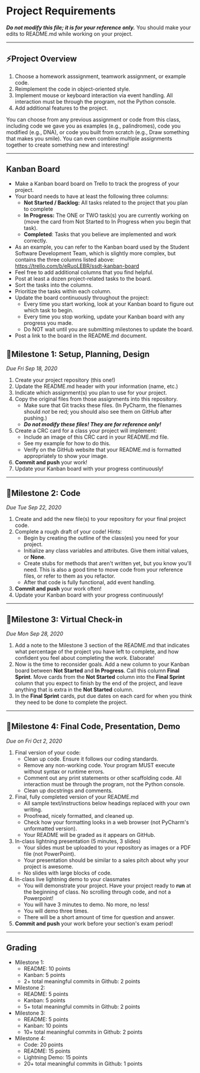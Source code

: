 # Project Requirements
**_Do not modify this file; it is for your reference only._** 
You should make your edits to README.md while working on your project.

---

## ⚡️Project Overview

1. Choose a homework asssignment, teamwork assignment, or example code.
2. Reimplement the code in object-oriented style.
3. Implement mouse or keyboard interaction via event handling. All interaction must be through the program, not the Python console.
4. Add additional features to the project.

You can choose from any previous assignment or code from this class, 
including code we gave you as examples (e.g., palindromes), 
code you modified (e.g., DNA), or code you built from scratch 
(e.g., Draw something that makes you smile). You can even combine multiple
assignments together to create something new and interesting!

---

## Kanban Board
- Make a Kanban board board on Trello to track the progress of your project.
- Your board needs to have at least the following three columns:
    - **Not Started / Backlog:** All tasks related to the project that you plan to complete
    - **In Progress:** The ONE or TWO task(s) you are currently working on (move the card from Not Started to In Progress when you begin that task).
    - **Completed**: Tasks that you believe are implemented and work correctly.
- As an example, you can refer to the Kanban board used by the Student Software Development Team, which is slightly more complex, but contains the three columns listed above: https://trello.com/b/eRuoLEBR/ssdt-kanban-board
- Feel free to add additional columns that you find helpful.
- Post at least a dozen project-related tasks to the board.
- Sort the tasks into the columns.
- Prioritize the tasks within each column.
- Update the board continuously throughout the project: 
    - Every time you start working, look at your Kanban board to figure out which task to begin. 
    - Every time you stop working, update your Kanban board with any progress you made. 
    - Do NOT wait until you are submitting milestones to update the board. 
- Post a link to the board in the README.md document.

## 📌Milestone 1: Setup, Planning, Design
*Due Fri Sep 18, 2020*

1. Create your project repository (this one!) 
2. Update the README.md header with your information (name, etc.)
3. Indicate which assignment(s) you plan to use for your project.
4. Copy the original files from those assignments into this repository.
    - Make sure that Git tracks these files. (In PyCharm, the filenames should *not* be red; you should also see them on GitHub after pushing.)
    - _**Do not modify these files! They are for reference only!**_
5. Create a CRC card for a class your project will implement:
    - Include an image of this CRC card in your README.md file.
    - See my example for how to do this.
    - Verify on the GitHub website that your README.md is formatted appropriately to show your image.
6. **Commit and push** your work!
7. Update your Kanban board with your progress continuously! 


---

## 📌Milestone 2: Code
*Due Tue Sep 22, 2020*

1. Create and add the new file(s) to your repository for your final project code.
2. Complete a rough draft of your code! Hints:
    - Begin by creating the outline of the class(es) you need for your project.
    - Initialize any class variables and attributes. Give them initial values, or **None**.
    - Create stubs for methods that aren't written yet, but you know you'll need. This is also a good time to move code from your reference files, or refer to them as you refactor.
    - After that code is fully functional, add event handling.
3. **Commit and push** your work often!
4. Update your Kanban board with your progress continuously! 

---

## 📌Milestone 3: Virtual Check-in
*Due Mon Sep 28, 2020*

1. Add a note to the Milestone 3 section of the README.md that indicates what percentage of the project you have left to complete, and how confident you feel about completing the work. Elaborate!
2. Now is the time to reconsider goals. Add a new column to your Kanban board between **Not Started** and **In Progress**. Call this column **Final Sprint**. Move cards from the **Not Started** column into the **Final Sprint** column that you expect to finish by the end of the project, and leave anything that is extra in the **Not Started** column. 
3. In the **Final Sprint** cards, put due dates on each card for when you think they need to be done to complete the project. 

---

## 📌Milestone 4: Final Code, Presentation, Demo
*Due on Fri Oct 2, 2020*

1. Final version of your code:
    - Clean up code. Ensure it follows our coding standards.
    - Remove any non-working code. Your program MUST execute without syntax or runtime errors.
    - Comment out any print statements or other scaffolding code. All interaction must be through the program, not the Python console.
    - Clean up docstrings and comments.
2. Final, fully completed version of your README.md
    - All sample text/instructions below headings replaced with your own writing.
    - Proofread, nicely formatted, and cleaned up.
    - Check how your formatting looks in a web browser (not PyCharm's unformatted version).
    - Your README will be graded as it appears on GitHub.
3. In-class lightning presentation (5 minutes, 3 slides)
    - Your slides must be uploaded to your repository as images or a PDF file (not PowerPoint).
    - Your presentation should be similar to a sales pitch about why your project is awesome.
    - No slides with large blocks of code.
4. In-class live lightning demo to your classmates
    - You will demonstrate your project. Have your project ready to **run** at the beginning of class. No scrolling through code, and not a Powerpoint! 
    - You will have 3 minutes to demo. No more, no less!
    - You will demo three times.
    - There will be a short amount of time for question and answer.
5. **Commit and push** your work before your section's exam period!

---
## Grading
- Milestone 1:
  - README: 10 points
  - Kanban: 5 points
  - 2+ total meaningful commits in Github: 2 points
- Milestone 2: 
  - README: 5 points
  - Kanban: 5 points
  - 5+ total meaningful commits in Github: 2 points
- Milestone 3: 
  - README: 5 points
  - Kanban: 10 points
  - 10+ total meaningful commits in Github: 2 points
- Milestone 4:
  - Code: 20 points
  - README: 15 points
  - Lightning Demo: 15 points 
  - 20+ total meaningful commits in Github: 1 points

